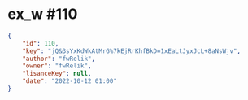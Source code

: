 
# ex_w #110
                
```JSON
{
    "id": 110,
    "key": "jQ&3sYxKdWkAtMrG%7kEjRrKhfBkD=1xEaLtJyxJcL+8aNsWjv",
    "author": "fwRelik",
    "owner": "fwRelik",
    "lisanceKey": null,
    "date": "2022-10-12 01:00"
}
```
